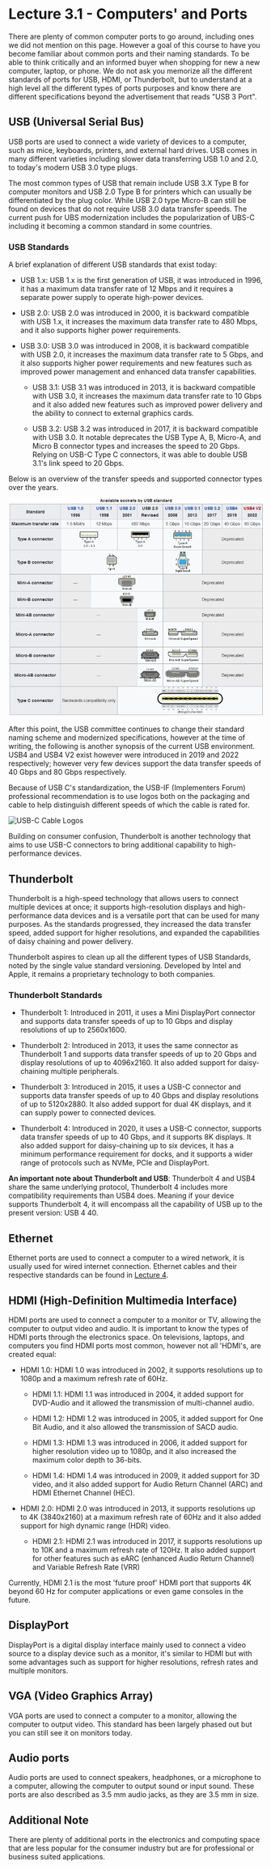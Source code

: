 # Lecture 3.1 - Computers' and Ports

There are plenty of common computer ports to go around, including ones we did not mention on this page. However a goal of this course to have you become familiar about common ports and their naming standards. To be able to think critically and an informed buyer when shopping for new a new computer, laptop, or phone. We do not ask you memorize all the different standards of ports for USB, HDMI, or Thunderbolt, but to understand at a high level all the different types of ports purposes and know there are different specifications beyond the advertisement that reads "USB 3 Port".

## USB (Universal Serial Bus)

USB ports are used to connect a wide variety of devices to a computer, such as mice, keyboards, printers, and external hard drives. USB comes in many different varieties including slower data transferring USB 1.0 and 2.0, to today's modern USB 3.0 type plugs.

The most common types of USB that remain include USB 3.X Type B for computer monitors and USB 2.0 Type B for printers which can usually be differentiated by the plug color. While USB 2.0 type Micro-B can still be found on devices that do not require USB 3.0 data transfer speeds. The current push for UBS modernization includes the popularization of UBS-C including it becoming a common standard in some countries.

### USB Standards

A brief explanation of different USB standards that exist today:

- USB 1.x: USB 1.x is the first generation of USB, it was introduced in 1996, it has a maximum data transfer rate of 12 Mbps and it requires a separate power supply to operate high-power devices.

- USB 2.0: USB 2.0 was introduced in 2000, it is backward compatible with USB 1.x, it increases the maximum data transfer rate to 480 Mbps, and it also supports higher power requirements.

- USB 3.0: USB 3.0 was introduced in 2008, it is backward compatible with USB 2.0, it increases the maximum data transfer rate to 5 Gbps, and it also supports higher power requirements and new features such as improved power management and enhanced data transfer capabilities.

  - USB 3.1: USB 3.1 was introduced in 2013, it is backward compatible with USB 3.0, it increases the maximum data transfer rate to 10 Gbps and it also added new features such as improved power delivery and the ability to connect to external graphics cards.

  - USB 3.2: USB 3.2 was introduced in 2017, it is backward compatible with USB 3.0. It notable deprecates the USB Type A, B, Micro-A, and Micro B connector types and increases the speed to 20 Gbps. Relying on USB-C Type C connectors, it was able to double USB 3.1's link speed to 20 Gbps.

Below is an overview of the transfer speeds and supported connector types over the years.

![USB Standards](../../images/USB_Standards.jpg)

After this point, the USB committee continues to change their standard naming scheme and modernized specifications, however at the time of writing, the following is another synopsis of the current USB environment. USB4 and USB4 V2 exist however were introduced in 2019 and 2022 respectively; however very few devices support the data transfer speeds of 40 Gbps and 80 Gbps respectively.

Because of USB C's standardization, the USB-IF (Implementers Forum) professional recommendation is to use logos both on the packaging and cable to help distinguish different speeds of which the cable is rated for.

![USB-C Cable Logos](https://cdn.arstechnica.net/wp-content/uploads/2022/09/USB-C-cable-logos.jpg)

Building on consumer confusion, Thunderbolt is another technology that aims to use USB-C connectors to bring additional capability to high-performance devices.

## Thunderbolt

Thunderbolt is a high-speed technology that allows users to connect multiple devices at once; it supports high-resolution displays and high-performance data devices and is a versatile port that can be used for many purposes. As the standards progressed, they increased the data transfer speed, added support for higher resolutions, and expanded the capabilities of daisy chaining and power delivery.

Thunderbolt aspires to clean up all the different types of USB Standards, noted by the single value standard versioning. Developed by Intel and Apple, it remains a proprietary technology to both companies.

### Thunderbolt Standards

- Thunderbolt 1: Introduced in 2011, it uses a Mini DisplayPort connector and supports data transfer speeds of up to 10 Gbps and display resolutions of up to 2560x1600.

- Thunderbolt 2: Introduced in 2013, it uses the same connector as Thunderbolt 1 and supports data transfer speeds of up to 20 Gbps and display resolutions of up to 4096x2160. It also added support for daisy-chaining multiple peripherals.

- Thunderbolt 3: Introduced in 2015, it uses a USB-C connector and supports data transfer speeds of up to 40 Gbps and display resolutions of up to 5120x2880. It also added support for dual 4K displays, and it can supply power to connected devices.

- Thunderbolt 4: Introduced in 2020, it uses a USB-C connector, supports data transfer speeds of up to 40 Gbps, and it supports 8K displays. It also added support for daisy-chaining up to six devices, it has a minimum performance requirement for docks, and it supports a wider range of protocols such as NVMe, PCIe and DisplayPort.

**An important note about Thunderbolt and USB**: Thunderbolt 4 and USB4 share the same underlying protocol, Thunderbolt 4 includes more compatibility requirements than USB4 does. Meaning if your device supports Thunderbolt 4, it will encompass all the capability of USB up to the present version: USB 4 40.

## Ethernet

Ethernet ports are used to connect a computer to a wired network, it is usually used for wired internet connection. Ethernet cables and their respective standards can be found in [Lecture 4](../lecture04/section4_3#cables).

## HDMI (High-Definition Multimedia Interface)

HDMI ports are used to connect a computer to a monitor or TV, allowing the computer to output video and audio. It is important to know the types of HDMI ports through the electronics space. On televisions, laptops, and computers you find HDMI ports most common, however not all 'HDMI's, are created equal:

- HDMI 1.0: HDMI 1.0 was introduced in 2002, it supports resolutions up to 1080p and a maximum refresh rate of 60Hz.

  - HDMI 1.1: HDMI 1.1 was introduced in 2004, it added support for DVD-Audio and it allowed the transmission of multi-channel audio.

  - HDMI 1.2: HDMI 1.2 was introduced in 2005, it added support for One Bit Audio, and it also allowed the transmission of SACD audio.

  - HDMI 1.3: HDMI 1.3 was introduced in 2006, it added support for higher resolution video up to 1080p, and it also increased the maximum color depth to 36-bits.

  - HDMI 1.4: HDMI 1.4 was introduced in 2009, it added support for 3D video, and it also added support for Audio Return Channel (ARC) and HDMI Ethernet Channel (HEC).

- HDMI 2.0: HDMI 2.0 was introduced in 2013, it supports resolutions up to 4K (3840x2160) at a maximum refresh rate of 60Hz and it also added support for high dynamic range (HDR) video.

  - HDMI 2.1: HDMI 2.1 was introduced in 2017, it supports resolutions up to 10K and a maximum refresh rate of 120Hz. It also added support for other features such as eARC (enhanced Audio Return Channel) and Variable Refresh Rate (VRR)

Currently, HDMI 2.1 is the most 'future proof' HDMI port that supports 4K beyond 60 Hz for computer applications or even game consoles in the future.

## DisplayPort

DisplayPort is a digital display interface mainly used to connect a video source to a display device such as a monitor, it's similar to HDMI but with some advantages such as support for  higher resolutions, refresh rates and multiple monitors.

## VGA (Video Graphics Array)

VGA ports are used to connect a computer to a monitor, allowing the computer to output video. This standard has been largely phased out but you can still see it on monitors today.

## Audio ports

Audio ports are used to connect speakers, headphones, or a microphone to a computer, allowing the computer to output sound or input sound. These ports are also described as 3.5 mm audio jacks, as they are 3.5 mm in size.

## Additional Note

There are plenty of additional ports in the electronics and computing space that are less popular for the consumer industry but are for professional or business suited applications.
